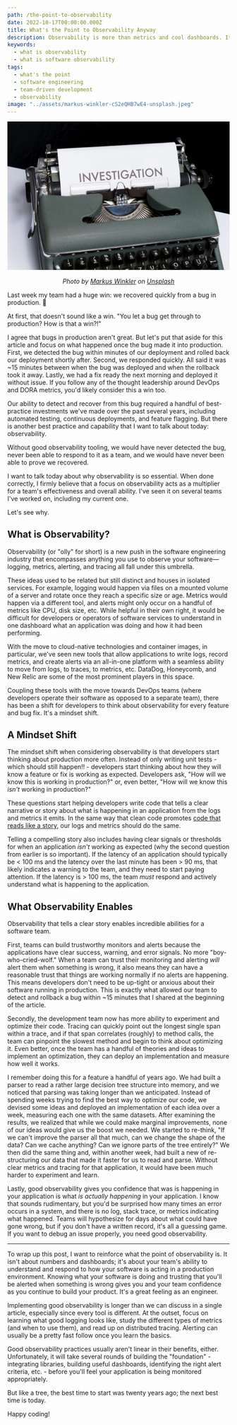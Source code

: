 ```yaml
---
path: /the-point-to-observability
date: 2022-10-17T00:00:00.000Z
title: What's the Point to Observability Anyway
description: Observability is more than metrics and cool dashboards. It is a fundamental shift in how you write software.
keywords:
  - what is observability
  - what is software observability
tags:
  - what's the point
  - software engineering
  - team-driven development
  - observability
image: "../assets/markus-winkler-cS2eQHB7wE4-unsplash.jpeg"
---
```


<center>

!["investigation report"](../assets/markus-winkler-cS2eQHB7wE4-unsplash.jpeg)

<i> 

Photo by <a href="https://unsplash.com/@markuswinkler?utm_source=unsplash&utm_medium=referral&utm_content=creditCopyText">Markus Winkler</a> on <a href="https://unsplash.com/s/photos/detective?utm_source=unsplash&utm_medium=referral&utm_content=creditCopyText">Unsplash</a>

</i>

</center>

Last week my team had a huge win: we recovered quickly from a bug in production. 🎉

At first, that doesn't sound like a win. "You let a bug get through to production? How is that a win?!"

I agree that bugs in production aren't great. But let's put that aside for this article and focus on what happened once the bug made it into production. First, we detected the bug within minutes of our deployment and rolled back our deployment shortly after. Second, we responded quickly. All said it was ~15 minutes between when the bug was deployed and when the rollback took it away. Lastly, we had a fix ready the next morning and deployed it without issue. If you follow any of the thought leadership around DevOps and DORA metrics, you'd likely consider this a win too.

Our ability to detect and recover from this bug required a handful of best-practice investments we've made over the past several years, including automated testing, continuous deployments, and feature flagging. But there is another best practice and capability that I want to talk about today: observability.

Without good observability tooling, we would have never detected the bug, never been able to respond to it as a team, and we would have never been able to prove we recovered.

I want to talk today about why observability is so essential. When done correctly, I firmly believe that a focus on observability acts as a multiplier for a team's effectiveness and overall ability. I've seen it on several teams I've worked on, including my current one.

Let's see why.

## What is Observability?

Observability (or "olly" for short) is a new push in the software engineering industry that encompasses anything you use to observe your software—logging, metrics, alerting, and tracing all fall under this umbrella. 

These ideas used to be related but still distinct and houses in isolated services. For example, logging would happen via files on a mounted volume of a server and rotate once they reach a specific size or age. Metrics would happen via a different tool, and alerts might only occur on a handful of metrics like CPU, disk size, etc. While helpful in their own right, it would be difficult for developers or operators of software services to understand in one dashboard what an application was doing and how it had been performing.

With the move to cloud-native technologies and container images, in particular, we've seen new tools that allow applications to write logs, record metrics, and create alerts via an all-in-one platform with a seamless ability to move from logs, to traces, to metrics, etc. DataDog, Honeycomb, and New Relic are some of the most prominent players in this space.

Coupling these tools with the move towards DevOps teams (where developers operate their software as opposed to a separate team), there has been a shift for developers to think about observability for every feature and bug fix. It's a mindset shift. 

## A Mindset Shift

The mindset shift when considering observability is that developers start thinking about production more often. Instead of only writing unit tests - which should still happen!! - developers start thinking about
how they will know a feature or fix is working as expected. Developers ask, "How will we know this is working in production?" or, even better, "How will we know this _isn't_ working in production?"

These questions start helping developers write code that tells a clear narrative or story about what is happening in an application from the logs and metrics it emits. In the same way that clean code promotes [code that reads like a story](https://www.goodreads.com/quotes/7029841-clean-code-is-simple-and-direct-clean-code-reads-like#:~:text=Clean%20code%20reads%20like%20well,Grady%20Booch%20author%20of%20Object), our logs and metrics should do the same.

Telling a compelling story also includes having clear signals or thresholds for when an application _isn't_ working as expected (why the second question from earlier is so important). If the latency of an application should typically be < 100 ms and the latency over the last minute has been > 90 ms, that likely indicates a warning to the team, and they need to start paying attention. If the latency is > 100 ms, the team _must_ respond and actively understand what is happening to the application.

## What Observability Enables

Observability that tells a clear story enables incredible abilities for a software team. 

First, teams can build trustworthy monitors and alerts because the applications have clear success, warning, and error signals. No more "boy-who-cried-wolf." When a team can trust their monitoring and alerting _will_ alert them when something is wrong, it also means they can have a reasonable trust that things are working normally if no alerts are happening. This means developers don't need to be up-tight or anxious about their software running in production. This is exactly what allowed our team to detect and rollback a bug within ~15 minutes that I shared at the beginning of the article.

Secondly, the development team now has more ability to experiment and optimize their code. Tracing can quickly point out the longest single span within a trace, and if that span correlates (roughly) to method calls, the team can pinpoint the slowest method and begin to think about optimizing it. Even better, once the team has a handful of theories and ideas to implement an optimization, they can deploy an implementation and measure how well it works. 

I remember doing this for a feature a handful of years ago. We had built a parser to read a rather large decision tree structure into memory, and we noticed that parsing was taking longer than we anticipated. Instead of spending weeks trying to find the best way to optimize our code, we devised some ideas and deployed an implementation of each idea over a week, measuring each one with the same datasets. After examining the results, we realized that while we could make marginal improvements, none of our ideas would give us the boost we needed. We started to re-think, "If we can't improve the parser all that much, can we change the shape of the data? Can we cache anything? Can we ignore parts of the tree entirely?" We then did the same thing and, within another week, had built a new of re-structuring our data that made it faster for us to read and parse. Without clear metrics and tracing for that application, it would have been much harder to experiment and learn.

Lastly, good observability gives you confidence that was is happening in your application is what _is actually happening_ in your application. I know that sounds rudimentary, but you'd be surprised how many times an error occurs in a system, and there is no log, stack trace, or metrics indicating what happened. Teams will hypothesize for days about what could have gone wrong, but if you don't have a written record, it's all a guessing game. If you want to debug an issue properly, you need good observability.

---

To wrap up this post, I want to reinforce what the point of observability is. It isn't about numbers and dashboards; it's about your team's ability to understand and respond to how your software is acting in a production environment. Knowing what your software is doing and trusting that you'll be alerted when something is wrong gives you and your team confidence as you continue to build your product. It's a great feeling as an engineer.

Implementing good observability is longer than we can discuss in a single article, especially since every tool is different. At the outset, focus on learning what good logging looks like, study the different types of metrics (and when to use them), and read up on distributed tracing. Alerting can usually be a pretty fast follow once you learn the basics. 

Good observability practices usually aren't linear in their benefits, either. Unfortunately, it will take several rounds of building the "foundation" - integrating libraries, building useful dashboards, identifying the right alert criteria, etc. - before you'll feel your application is being monitored appropriately. 

But like a tree, the best time to start was twenty years ago; the next best time is today.

Happy coding!



